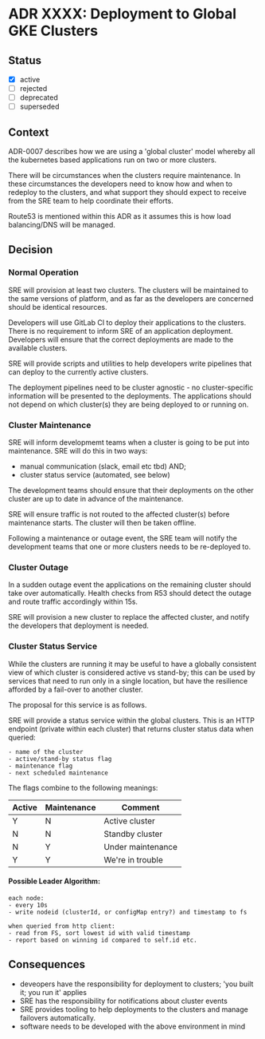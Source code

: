 # ADR XXXX: Deployment to Global GKE Clusters

## Status

- [x] active
- [ ] rejected
- [ ] deprecated
- [ ] superseded

## Context

ADR-0007 describes how we are using a 'global cluster' model whereby all the
kubernetes based applications run on two or more clusters.

There will be circumstances when the clusters require maintenance. In these
circumstances the developers need to know how and when to redeploy to the
clusters, and what support they should expect to receive from the SRE team to
help coordinate their efforts.

Route53 is mentioned within this ADR as it assumes this is how load
balancing/DNS will be managed.

## Decision

### Normal Operation

SRE will provision at least two clusters. The clusters will be maintained to
the same versions of platform, and as far as the developers are concerned
should be identical resources.

Developers will use GitLab CI to deploy their applications to the clusters.
There is no requirement to inform SRE of an application deployment. Developers
will ensure that the correct deployments are made to the available clusters.

SRE will provide scripts and utilities to help developers write pipelines that
can deploy to the currently active clusters.

The deployment pipelines need to be cluster agnostic - no cluster-specific
information will be presented to the deployments. The applications should not
depend on which cluster(s) they are being deployed to or running on.

### Cluster Maintenance

SRE will inform developmemt teams when a cluster is going to be put into
maintenance. SRE will do this in two ways:

* manual communication (slack, email etc tbd) AND;
* cluster status service (automated, see below)

The development teams should ensure that their deployments on the other cluster
are up to date in advance of the maintenance.

SRE will ensure traffic is not routed to the affected cluster(s) before
maintenance starts. The cluster will then be taken offline.

Following a maintenance or outage event, the SRE team will notify the
development teams that one or more clusters needs to be re-deployed to.

### Cluster Outage

In a sudden outage event the applications on the remaining cluster should take
over automatically. Health checks from R53 should detect the outage and route
traffic accordingly within 15s.

SRE will provision a new cluster to replace the affected cluster, and notify
the developers that deployment is needed.

### Cluster Status Service

While the clusters are running it may be useful to have a globally consistent
view of which cluster is considered active vs stand-by; this can be used by
services that need to run only in a single location, but have the resilience
afforded by a fail-over to another cluster.

The proposal for this service is as follows.

SRE will provide a status service within the global clusters. This is an HTTP
endpoint (private within each cluster) that returns cluster status data when
queried:

    - name of the cluster
    - active/stand-by status flag
    - maintenance flag
    - next scheduled maintenance

The flags combine to the following meanings:

|Active | Maintenance |Comment          |
|-------|-------------|-----------------|
|  Y    |     N       |Active cluster   |
|  N    |     N       |Standby cluster  |
|  N    |     Y       |Under maintenance|
|  Y    |     Y       |We're in trouble |


#### Possible Leader Algorithm:

    each node:
    - every 10s
    - write nodeid (clusterId, or configMap entry?) and timestamp to fs

    when queried from http client:
    - read from FS, sort lowest id with valid timestamp
    - report based on winning id compared to self.id etc.

## Consequences

- deveopers have the responsibility for deployment to clusters; 'you built it;
  you run it' applies
- SRE has the responsibility for notifications about cluster events
- SRE provides tooling to help deployments to the clusters and manage failovers
  automatically.
- software needs to be developed with the above environment in mind
